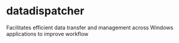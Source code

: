 # datadispatcher
 Facilitates efficient data transfer and management across Windows applications to improve workflow
